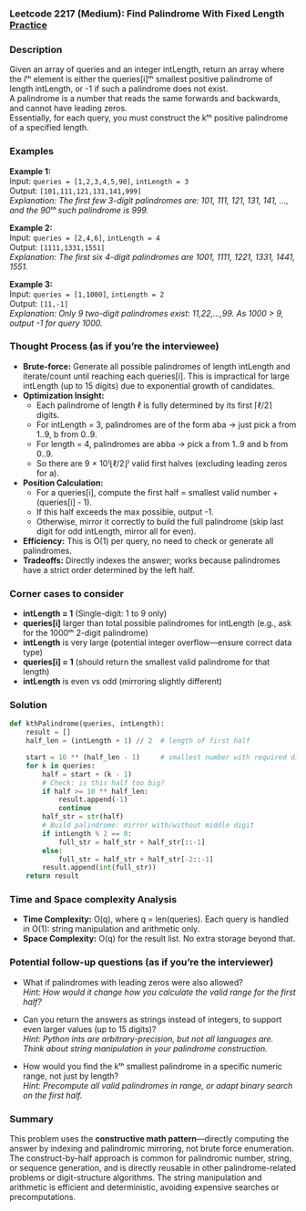 ### Leetcode 2217 (Medium): Find Palindrome With Fixed Length [Practice](https://leetcode.com/problems/find-palindrome-with-fixed-length)

### Description  
Given an array of queries and an integer intLength, return an array where the iᵗʰ element is either the queries[i]ᵗʰ smallest positive palindrome of length intLength, or -1 if such a palindrome does not exist.  
A palindrome is a number that reads the same forwards and backwards, and cannot have leading zeros.  
Essentially, for each query, you must construct the kᵗʰ positive palindrome of a specified length.

### Examples  

**Example 1:**  
Input: `queries = [1,2,3,4,5,90]`, `intLength = 3`  
Output: `[101,111,121,131,141,999]`  
*Explanation: The first few 3-digit palindromes are: 101, 111, 121, 131, 141, ..., and the 90ᵗʰ such palindrome is 999.*

**Example 2:**  
Input: `queries = [2,4,6]`, `intLength = 4`  
Output: `[1111,1331,1551]`  
*Explanation: The first six 4-digit palindromes are 1001, 1111, 1221, 1331, 1441, 1551.*

**Example 3:**  
Input: `queries = [1,1000]`, `intLength = 2`  
Output: `[11,-1]`  
*Explanation: Only 9 two-digit palindromes exist: 11,22,...,99. As 1000 > 9, output -1 for query 1000.*

### Thought Process (as if you’re the interviewee)  
- **Brute-force:** Generate all possible palindromes of length intLength and iterate/count until reaching each queries[i]. This is impractical for large intLength (up to 15 digits) due to exponential growth of candidates.
- **Optimization Insight:**  
  - Each palindrome of length ℓ is fully determined by its first ⌈ℓ/2⌉ digits.  
  - For intLength = 3, palindromes are of the form aba → just pick a from 1..9, b from 0..9.
  - For length = 4, palindromes are abba → pick a from 1..9 and b from 0..9.
  - So there are 9 × 10⁽⌊ℓ/2⌋⁾ valid first halves (excluding leading zeros for a).
- **Position Calculation:**  
  - For a queries[i], compute the first half = smallest valid number + (queries[i] - 1).
  - If this half exceeds the max possible, output -1.
  - Otherwise, mirror it correctly to build the full palindrome (skip last digit for odd intLength, mirror all for even).
- **Efficiency:** This is O(1) per query, no need to check or generate all palindromes.
- **Tradeoffs:** Directly indexes the answer; works because palindromes have a strict order determined by the left half.

### Corner cases to consider  
- **intLength = 1** (Single-digit: 1 to 9 only)
- **queries[i]** larger than total possible palindromes for intLength (e.g., ask for the 1000ᵗʰ 2-digit palindrome)
- **intLength** is very large (potential integer overflow—ensure correct data type)
- **queries[i] = 1** (should return the smallest valid palindrome for that length)
- **intLength** is even vs odd (mirroring slightly different)

### Solution

```python
def kthPalindrome(queries, intLength):
    result = []
    half_len = (intLength + 1) // 2  # length of first half

    start = 10 ** (half_len - 1)     # smallest number with required digits, no leading zero
    for k in queries:
        half = start + (k - 1)
        # Check: is this half too big?
        if half >= 10 ** half_len:
            result.append(-1)
            continue
        half_str = str(half)
        # Build palindrome: mirror with/without middle digit
        if intLength % 2 == 0:
            full_str = half_str + half_str[::-1]
        else:
            full_str = half_str + half_str[-2::-1]
        result.append(int(full_str))
    return result
```

### Time and Space complexity Analysis  

- **Time Complexity:** O(q), where q = len(queries). Each query is handled in O(1): string manipulation and arithmetic only.
- **Space Complexity:** O(q) for the result list. No extra storage beyond that.

### Potential follow-up questions (as if you’re the interviewer)  

- What if palindromes with leading zeros were also allowed?  
  *Hint: How would it change how you calculate the valid range for the first half?*

- Can you return the answers as strings instead of integers, to support even larger values (up to 15 digits)?  
  *Hint: Python ints are arbitrary-precision, but not all languages are. Think about string manipulation in your palindrome construction.*

- How would you find the kᵗʰ smallest palindrome in a specific numeric range, not just by length?  
  *Hint: Precompute all valid palindromes in range, or adapt binary search on the first half.*

### Summary
This problem uses the **constructive math pattern**—directly computing the answer by indexing and palindromic mirroring, not brute force enumeration. The construct-by-half approach is common for palindromic number, string, or sequence generation, and is directly reusable in other palindrome-related problems or digit-structure algorithms. The string manipulation and arithmetic is efficient and deterministic, avoiding expensive searches or precomputations.